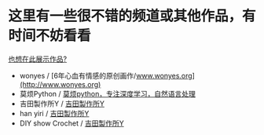 # 这里有一些很不错的频道或其他作品，有时间不妨看看

[也想在此展示作品?](./about.md)

-  wonyes  /  [6年心血有情感的原创画作/www.wonyes.org](http://www.wonyes.org)
-  莫烦Python  / [莫烦python，专注深度学习，自然语言处理](https://www.youtube.com/@MorvanZhou)
- 吉田製作所Y  / [吉田製作所Y](https://www.youtube.com/@yoshidaaaaaaaaaaaaaaaaaaaaaaaa)
- han yiri  / [吉田製作所Y](https://www.youtube.com/@hanyiri6544)
- DIY show Crochet  / [吉田製作所Y](https://www.youtube.com/@DIYshoww)
